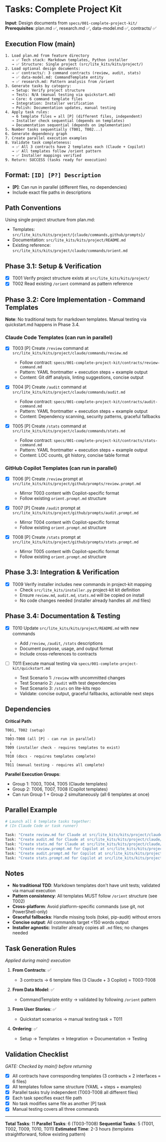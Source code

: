 # Tasks: Complete Project Kit

**Input**: Design documents from `specs/001-complete-project-kit/`
**Prerequisites**: plan.md ✅, research.md ✅, data-model.md ✅, contracts/ ✅

## Execution Flow (main)
```
1. Load plan.md from feature directory
   → ✅ Tech stack: Markdown templates, Python installer
   → ✅ Structure: Single project (src/lite_kits/kits/project/)
2. Load optional design documents:
   → ✅ contracts/: 3 command contracts (review, audit, stats)
   → ✅ data-model.md: CommandTemplate entity
   → ✅ research.md: Pattern analysis from /orient
3. Generate tasks by category:
   → Setup: Verify project structure
   → Tests: N/A (manual testing via quickstart.md)
   → Core: 6 command template files
   → Integration: Installer verification
   → Polish: Documentation updates, manual testing
4. Apply task rules:
   → 6 template files = all [P] (different files, independent)
   → Installer check sequential (depends on templates)
   → Documentation sequential (depends on implementation)
5. Number tasks sequentially (T001, T002...)
6. Generate dependency graph
7. Create parallel execution examples
8. Validate task completeness:
   → ✅ All 3 contracts have 2 templates each (Claude + Copilot)
   → ✅ All templates follow /orient pattern
   → ✅ Installer mappings verified
9. Return: SUCCESS (tasks ready for execution)
```

## Format: `[ID] [P?] Description`
- **[P]**: Can run in parallel (different files, no dependencies)
- Include exact file paths in descriptions

## Path Conventions
Using single project structure from plan.md:
- Templates: `src/lite_kits/kits/project/{claude/commands,github/prompts}/`
- Documentation: `src/lite_kits/kits/project/README.md`
- Existing reference: `src/lite_kits/kits/project/claude/commands/orient.md`

## Phase 3.1: Setup & Verification
- [x] T001 Verify project structure exists at `src/lite_kits/kits/project/`
- [x] T002 Read existing `/orient` command as pattern reference

## Phase 3.2: Core Implementation - Command Templates

**Note**: No traditional tests for markdown templates. Manual testing via quickstart.md happens in Phase 3.4.

### Claude Code Templates (can run in parallel)
- [x] T003 [P] Create `/review` command at `src/lite_kits/kits/project/claude/commands/review.md`
  - Follow contract: `specs/001-complete-project-kit/contracts/review-command.md`
  - Pattern: YAML frontmatter + execution steps + example output
  - Content: Git diff analysis, linting suggestions, concise output

- [x] T004 [P] Create `/audit` command at `src/lite_kits/kits/project/claude/commands/audit.md`
  - Follow contract: `specs/001-complete-project-kit/contracts/audit-command.md`
  - Pattern: YAML frontmatter + execution steps + example output
  - Content: Dependency scanning, security patterns, graceful fallbacks

- [x] T005 [P] Create `/stats` command at `src/lite_kits/kits/project/claude/commands/stats.md`
  - Follow contract: `specs/001-complete-project-kit/contracts/stats-command.md`
  - Pattern: YAML frontmatter + execution steps + example output
  - Content: LOC counts, git history, concise table format

### GitHub Copilot Templates (can run in parallel)
- [x] T006 [P] Create `/review` prompt at `src/lite_kits/kits/project/github/prompts/review.prompt.md`
  - Mirror T003 content with Copilot-specific format
  - Follow existing `orient.prompt.md` structure

- [x] T007 [P] Create `/audit` prompt at `src/lite_kits/kits/project/github/prompts/audit.prompt.md`
  - Mirror T004 content with Copilot-specific format
  - Follow existing `orient.prompt.md` structure

- [x] T008 [P] Create `/stats` prompt at `src/lite_kits/kits/project/github/prompts/stats.prompt.md`
  - Mirror T005 content with Copilot-specific format
  - Follow existing `orient.prompt.md` structure

## Phase 3.3: Integration & Verification
- [x] T009 Verify installer includes new commands in project-kit mapping
  - Check `src/lite_kits/installer.py` project-kit kit definition
  - Ensure `review.md`, `audit.md`, `stats.md` will be copied on install
  - No code changes needed (installer already handles all .md files)

## Phase 3.4: Documentation & Testing
- [x] T010 Update `src/lite_kits/kits/project/README.md` with new commands
  - Add `/review`, `/audit`, `/stats` descriptions
  - Document purpose, usage, and output format
  - Include cross-references to contracts

- [ ] T011 Execute manual testing via `specs/001-complete-project-kit/quickstart.md`
  - Test Scenario 1: `/review` with uncommitted changes
  - Test Scenario 2: `/audit` with test dependencies
  - Test Scenario 3: `/stats` on lite-kits repo
  - Validate: concise output, graceful fallbacks, actionable next steps

## Dependencies

**Critical Path**:
```
T001, T002 (setup)
  ↓
T003-T008 (all [P] - can run in parallel)
  ↓
T009 (installer check - requires templates to exist)
  ↓
T010 (docs - requires templates complete)
  ↓
T011 (manual testing - requires all complete)
```

**Parallel Execution Groups**:
- Group 1: T003, T004, T005 (Claude templates)
- Group 2: T006, T007, T008 (Copilot templates)
- Can run Group 1 + Group 2 simultaneously (all 6 templates at once)

## Parallel Example

```bash
# Launch all 6 template tasks together:
# (In Claude Code or task runner)

Task: "Create review.md for Claude at src/lite_kits/kits/project/claude/commands/review.md following contracts/review-command.md"
Task: "Create audit.md for Claude at src/lite_kits/kits/project/claude/commands/audit.md following contracts/audit-command.md"
Task: "Create stats.md for Claude at src/lite_kits/kits/project/claude/commands/stats.md following contracts/stats-command.md"
Task: "Create review.prompt.md for Copilot at src/lite_kits/kits/project/github/prompts/review.prompt.md"
Task: "Create audit.prompt.md for Copilot at src/lite_kits/kits/project/github/prompts/audit.prompt.md"
Task: "Create stats.prompt.md for Copilot at src/lite_kits/kits/project/github/prompts/stats.prompt.md"
```

## Notes

- **No traditional TDD**: Markdown templates don't have unit tests; validated via manual execution
- **Pattern consistency**: All templates MUST follow `/orient` structure (see T002)
- **Cross-platform**: Avoid platform-specific commands (use git, not PowerShell-only)
- **Graceful fallbacks**: Handle missing tools (tokei, pip-audit) without errors
- **Concise output**: All commands target <150 words output
- **Installer agnostic**: Installer already copies all `.md` files; no changes needed

## Task Generation Rules
*Applied during main() execution*

1. **From Contracts**: ✅
   - 3 contracts → 6 template files (3 Claude + 3 Copilot) = T003-T008

2. **From Data Model**: ✅
   - CommandTemplate entity → validated by following `/orient` pattern

3. **From User Stories**: ✅
   - Quickstart scenarios → manual testing task = T011

4. **Ordering**: ✅
   - Setup → Templates → Integration → Documentation → Testing

## Validation Checklist
*GATE: Checked by main() before returning*

- [x] All contracts have corresponding templates (3 contracts × 2 interfaces = 6 files)
- [x] All templates follow same structure (YAML + steps + examples)
- [x] Parallel tasks truly independent (T003-T008 all different files)
- [x] Each task specifies exact file path
- [x] No task modifies same file as another [P] task
- [x] Manual testing covers all three commands

---

**Total Tasks**: 11
**Parallel Tasks**: 6 (T003-T008)
**Sequential Tasks**: 5 (T001, T002, T009, T010, T011)
**Estimated Time**: 2-3 hours (templates straightforward, follow existing pattern)
